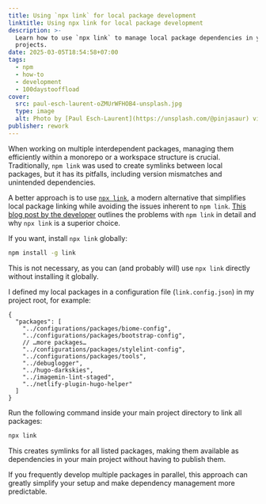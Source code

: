 ```yaml
---
title: Using `npx link` for local package development
linktitle: Using npx link for local package development
description: >-
  Learn how to use `npx link` to manage local package dependencies in your
  projects.
date: 2025-03-05T18:54:58+07:00
tags:
  - npm
  - how-to
  - development
  - 100daystooffload
cover:
  src: paul-esch-laurent-oZMUrWFHOB4-unsplash.jpg
  type: image
  alt: Photo by [Paul Esch-Laurent](https://unsplash.com/@pinjasaur) via [Unsplash](https://unsplash.com/)
publisher: rework
---
```


When working on multiple interdependent packages, managing them efficiently within a monorepo or a workspace structure is crucial. Traditionally, `npm link` was used to create symlinks between local packages, but it has its pitfalls, including version mismatches and unintended dependencies.

A better approach is to use [`npx link`](https://www.npmjs.com/package/link), a modern alternative that simplifies local package linking while avoiding the issues inherent to `npm link`. [This blog post by the developer](https://hirok.io/posts/avoid-npm-link) outlines the problems with `npm link` in detail and why `npx link` is a superior choice.

If you want, install `npx link` globally:

```bash
npm install -g link
```

This is not necessary, as you can (and probably will) use `npx link` directly without installing it globally.

I defined my local packages in a configuration file (`link.config.json`) in my project root, for example:

```jsonc
{
  "packages": [
    "../configurations/packages/biome-config",
    "../configurations/packages/bootstrap-config",
    // …more packages…
    "../configurations/packages/stylelint-config",
    "../configurations/packages/tools",
    "../debuglogger",
    "../hugo-darkskies",
    "../imagemin-lint-staged",
    "../netlify-plugin-hugo-helper"
  ]
}
```

Run the following command inside your main project directory to link all packages:

```bash
npx link
```

This creates symlinks for all listed packages, making them available as dependencies in your main project without having to publish them.

If you frequently develop multiple packages in parallel, this approach can greatly simplify your setup and make dependency management more predictable.
